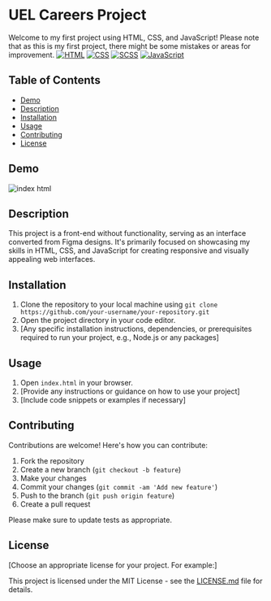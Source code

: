 # UEL Careers Project

Welcome to my first project using HTML, CSS, and JavaScript! Please note that as this is my first project, there might be some mistakes or areas for improvement.
[![HTML](https://img.shields.io/badge/HTML-5-orange?style=for-the-badge&logo=html5&logoColor=white)](https://developer.mozilla.org/en-US/docs/Web/Guide/HTML/HTML5)
[![CSS](https://img.shields.io/badge/CSS-3-blue?style=for-the-badge&logo=css3&logoColor=white)](https://developer.mozilla.org/en-US/docs/Web/CSS)
[![SCSS](https://img.shields.io/badge/SCSS-CC6699?style=for-the-badge&logo=sass&logoColor=white)](https://sass-lang.com/)
[![JavaScript](https://img.shields.io/badge/JavaScript-ES6-yellow?style=for-the-badge&logo=javascript&logoColor=white)](https://developer.mozilla.org/en-US/docs/Web/JavaScript)

## Table of Contents

- [Demo](#demo)
- [Description](#description)
- [Installation](#installation)
- [Usage](#usage)
- [Contributing](#contributing)
- [License](#license)

## Demo
![index html](https://github.com/mataza060503/UEL_Careers_project/assets/119863432/e05d2b2e-e85c-4ef9-8eb1-7d2de87467b0)

## Description

This project is a front-end without functionality, serving as an interface converted from Figma designs. It's primarily focused on showcasing my skills in HTML, CSS, and JavaScript for creating responsive and visually appealing web interfaces.

## Installation

1. Clone the repository to your local machine using `git clone https://github.com/your-username/your-repository.git`
2. Open the project directory in your code editor.
3. [Any specific installation instructions, dependencies, or prerequisites required to run your project, e.g., Node.js or any packages]

## Usage

1. Open `index.html` in your browser.
2. [Provide any instructions or guidance on how to use your project]
3. [Include code snippets or examples if necessary]

## Contributing

Contributions are welcome! Here's how you can contribute:

1. Fork the repository
2. Create a new branch (`git checkout -b feature`)
3. Make your changes
4. Commit your changes (`git commit -am 'Add new feature'`)
5. Push to the branch (`git push origin feature`)
6. Create a pull request

Please make sure to update tests as appropriate.

## License

[Choose an appropriate license for your project. For example:]

This project is licensed under the MIT License - see the [LICENSE.md](LICENSE.md) file for details.
